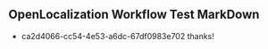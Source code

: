 ## OpenLocalization Workflow Test MarkDown
* ca2d4066-cc54-4e53-a6dc-67df0983e702 
thanks!<!--HONumber=Mar16_HO4-->
